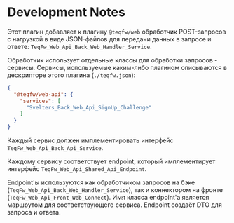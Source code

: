 # Development Notes

Этот плагин добавляет к плагину `@teqfw/web` обработчик POST-запросов с нагрузкой в виде JSON-файлов для передачи данных
в запросе и ответе: `TeqFw_Web_Api_Back_Web_Handler_Service`.

Обработчик использует отдельные классы для обработки запросов - сервисы. Сервисы, используемые каким-либо плагином
описываются в дескрипторе этого плагина (`./teqfw.json`):

```json
{
  "@teqfw/web-api": {
    "services": [
      "Svelters_Back_Web_Api_SignUp_Challenge"
    ]
  }
}
```

Каждый сервис должен имплементировать интерфейс `TeqFw_Web_Api_Back_Api_Service`.

Каждому сервису соответствует endpoint, который имплементирует интерфейс `TeqFw_Web_Api_Shared_Api_Endpoint`.

Endpoint'ы используются как обработчиком запросов на бэке (`TeqFw_Web_Api_Back_Web_Handler_Service`), так и коннектором
на фронте (`TeqFw_Web_Api_Front_Web_Connect`). Имя класса endpoint'а является маршрутом для соответствующего сервиса.
Endpoint создаёт DTO для запроса и ответа.